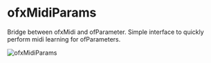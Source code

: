 # ofxMidiParams
Bridge between ofxMidi and ofParameter. Simple interface to quickly perform midi learning for ofParameters. 

![ofxMidiParams](readme.gif)
